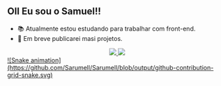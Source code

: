 ## OII Eu sou o Samuel!!

- 📚 Atualmente estou estudando para trabalhar com front-end.
- 📰 Em breve publicarei masi projetos.


<div align="center">
  <a href="https://github.com/Sarumell">
  <img height="180em" src="https://github-readme-stats.vercel.app/api?username=Sarumell&show_icons=true&theme=dark&include_all_commits=true&count_private=true"/>
  <img height="180em" src="https://github-readme-stats.vercel.app/api/top-langs/?username=Sarumell&layout=compact&langs_count=7&theme=dark"/>
</div>

 <div>
   ![Snake animation](https://github.com/Sarumell/Sarumell/blob/output/github-contribution-grid-snake.svg)
 </div>
